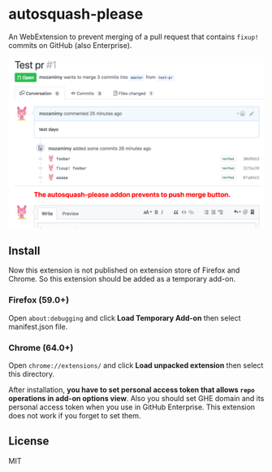 # autosquash-please

An WebExtension to prevent merging of a pull request that contains `fixup!` commits on GitHub (also Enterprise).

![](https://raw.githubusercontent.com/mozamimy/ss/master/autosquash-please.png)

## Install

Now this extension is not published on extension store of Firefox and Chrome. So this extension should be added as a temporary add-on.

### Firefox (59.0+)

Open `about:debugging` and click **Load Temporary Add-on** then select manifest.json file.

### Chrome (64.0+)

Open `chrome://extensions/` and click **Load unpacked extension** then select this directory.

After installation, **you have to set personal access token that allows `repo` operations in add-on options view**. Also you should set GHE domain and its personal access token when you use in GitHub Enterprise. This extension does not work if you forget to set them.

## License

MIT
